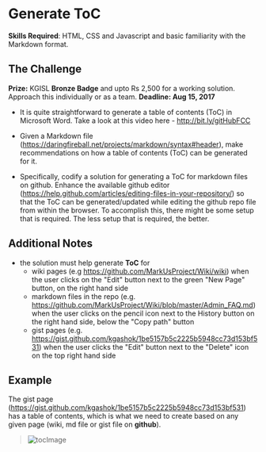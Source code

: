 
# Generate ToC 

**Skills Required**:  HTML, CSS and Javascript and basic familiarity with the Markdown format.

## The Challenge 

**Prize:** KGISL **Bronze Badge** and upto Rs 2,500 for a working solution. Approach this individually or as a team. **Deadline: Aug 15, 2017**

- It is quite straightforward to generate a table of contents (ToC) in Microsoft Word. Take a look at this video here -  http://bit.ly/gitHubFCC 

- Given a Markdown file (https://daringfireball.net/projects/markdown/syntax#header), make  recommendations on how a table of contents (ToC) can be generated for it. 

- Specifically, codify a solution for generating a ToC for markdown files on github. Enhance the available github editor (https://help.github.com/articles/editing-files-in-your-repository/) so that the ToC can be generated/updated while editing the github repo file from within the browser. To accomplish this, there might be some setup that is required. The less setup that is required, the better. 

## Additional Notes

 - the solution must help generate **ToC** for 
	 - wiki pages (e.g https://github.com/MarkUsProject/Wiki/wiki) when the user clicks on the "Edit" button next to the green "New Page" button, on the right hand side
	 - markdown files in the repo (e.g. https://github.com/MarkUsProject/Wiki/blob/master/Admin_FAQ.md) when the user clicks on the pencil icon next to the History button on the right hand side, below the "Copy path" button
	 - gist pages (e.g. https://gist.github.com/kgashok/1be5157b5c2225b5948cc73d153bf531) when the user clicks the "Edit" button next to the "Delete" icon on the top right hand side 

## Example 

The gist page (https://gist.github.com/kgashok/1be5157b5c2225b5948cc73d153bf531) has a table of contents, which is what we need to create based on any given page (wiki, md file or gist file on **github**). 

> ![tocImage](https://files.gitter.im/kgisl/campsite/wkDQ/Screenshot-2017-07-26-at-13.45.33.png)
